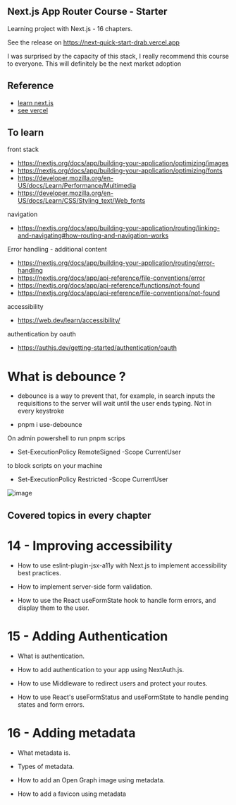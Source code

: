 
## Next.js App Router Course - Starter

Learning project with Next.js - 16 chapters.

See the release on https://next-quick-start-drab.vercel.app

I was surprised by the capacity of this stack, I really recommend this course to everyone. This will definitely be the next market adoption 



## Reference

 - [learn next.js](https://nextjs.org/learn)
 - [see vercel](https://vercel.com)



## To learn

front stack

- https://nextjs.org/docs/app/building-your-application/optimizing/images
- https://nextjs.org/docs/app/building-your-application/optimizing/fonts
- https://developer.mozilla.org/en-US/docs/Learn/Performance/Multimedia
- https://developer.mozilla.org/en-US/docs/Learn/CSS/Styling_text/Web_fonts


navigation
- https://nextjs.org/docs/app/building-your-application/routing/linking-and-navigating#how-routing-and-navigation-works

Error handling - additional content
- https://nextjs.org/docs/app/building-your-application/routing/error-handling
- https://nextjs.org/docs/app/api-reference/file-conventions/error
- https://nextjs.org/docs/app/api-reference/functions/not-found
- https://nextjs.org/docs/app/api-reference/file-conventions/not-found

accessibility
- https://web.dev/learn/accessibility/

authentication by oauth
- https://authjs.dev/getting-started/authentication/oauth

# What is debounce ?

- debounce is a way to prevent that, for example, in search inputs the requisitions to the server will wait until the user ends typing. Not in every keystroke

- pnpm i use-debounce

On admin powershell to run pnpm scrips 

- Set-ExecutionPolicy RemoteSigned -Scope CurrentUser

to block scripts on your machine
- Set-ExecutionPolicy Restricted -Scope CurrentUser


![image](https://github.com/OAllanFernando/next-quick-start/assets/86169747/6462317c-22cf-46da-8dcb-dc5bca911d82)

## Covered topics in every chapter

# 14 - Improving accessibility
- How to use eslint-plugin-jsx-a11y with Next.js to implement accessibility best practices.

- How to implement server-side form validation.

- How to use the React useFormState hook to handle form errors, and display them to the user.

# 15 - Adding Authentication
- What is authentication.

- How to add authentication to your app using NextAuth.js.

- How to use Middleware to redirect users and protect your routes.

- How to use React's useFormStatus and useFormState to handle pending states and form errors.

# 16 - Adding metadata

- What metadata is.

- Types of metadata.

- How to add an Open Graph image using metadata.

- How to add a favicon using metadata